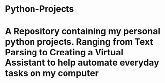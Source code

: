 # Python-Projects
# A Repository containing my personal python projects. Ranging from Text Parsing to Creating a Virtual Assistant to help automate everyday tasks on my computer
